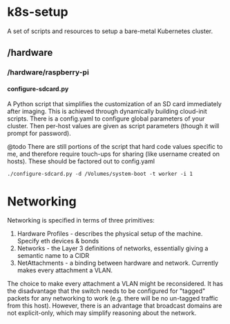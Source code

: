 # k8s-setup
A set of scripts and resources to setup a bare-metal Kubernetes cluster.

## /hardware
### /hardware/raspberry-pi
#### configure-sdcard.py
A Python script that simplifies the customization of an SD card immediately after imaging.
This is achieved through dynamically building cloud-init scripts.
There is a config.yaml to configure global parameters of your cluster.
Then per-host values are given as script parameters (though it will prompt for password).

@todo There are still portions of the script that hard code values specific to me, and therefore
require touch-ups for sharing (like username created on hosts). These should be factored out to config.yaml 

```commandline
./configure-sdcard.py -d /Volumes/system-boot -t worker -i 1
```

# Networking
Networking is specified in terms of three primitives:
1. Hardware Profiles - describes the physical setup of the machine. Specify eth devices & bonds
2. Networks - the Layer 3 definitions of networks, essentially giving a semantic name to a CIDR
3. NetAttachments - a binding between hardware and network. Currently makes every attachment a VLAN.

The choice to make every attachment a VLAN might be reconsidered. It has the disadvantage that the switch
needs to be configured for "tagged" packets for any networking to work (e.g. there will be no un-tagged
traffic from this host). However, there is an advantage that broadcast domains are not explicit-only, which
may simplify reasoning about the network.